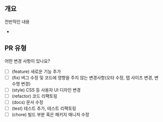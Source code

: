 ## 개요
전반적인  내용

- 

## PR 유형
어떤 변경 사항이 있나요?

- [ ] (feature) 새로운 기능 추가
- [ ] (fix) 버그 수정 및 코드에 영향을 주지 않는 변경사항(오타 수정, 탭 사이즈 변경, 변수명 변경)
- [ ] (style) CSS 등 사용자 UI 디자인 변경
- [ ] (refactor) 코드 리팩토링
- [ ] (docs) 문서 수정
- [ ] (test) 테스트 추가, 테스트 리팩토링
- [ ] (chore) 빌드 부분 혹은 패키지 매니저 수정
